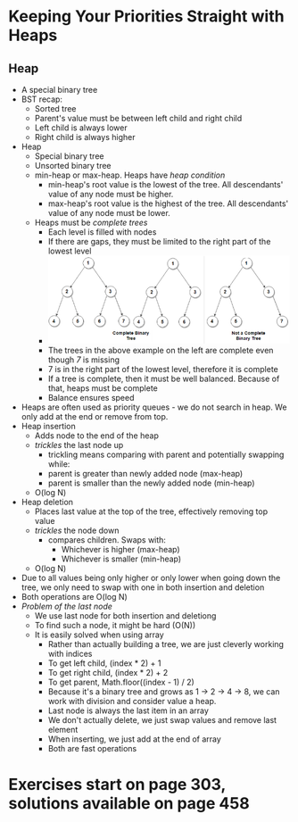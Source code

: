 # Keeping Your Priorities Straight with Heaps

## Heap
- A special binary tree
- BST recap:
  - Sorted tree
  - Parent's value must be between left child and right child
  - Left child is always lower
  - Right child is always higher
- Heap
  - Special binary tree
  - Unsorted binary tree
  - min-heap or max-heap. Heaps have _heap condition_
    - min-heap's root value is the lowest of the tree. All descendants' value of any node must be higher.
    - max-heap's root value is the highest of the tree. All descendants' value of any node must be lower.
  - Heaps must be _complete trees_
    - Each level is filled with nodes
    - If there are gaps, they must be limited to the right part of the lowest level
    - ![Complete binary tree](./complete-bt.png)
    - The trees in the above example on the left are complete even though _7_ is missing
    - 7 is in the right part of the lowest level, therefore it is complete
    - If a tree is complete, then it must be well balanced. Because of that, heaps must be complete
    - Balance ensures speed
- Heaps are often used as priority queues - we do not search in heap. We only add at the end or remove from top.
- Heap insertion
  - Adds node to the end of the heap
  - _trickles_ the last node up
    - trickling means comparing with parent and potentially swapping while:
    - parent is greater than newly added node (max-heap)
    - parent is smaller than the newly added node (min-heap)
  - O(log N)
- Heap deletion
  - Places last value at the top of the tree, effectively removing top value
  - _trickles_ the node down
    - compares children. Swaps with:
      - Whichever is higher (max-heap)
      - Whichever is smaller (min-heap)
  - O(log N)
- Due to all values being only higher or only lower when going down the tree, we only need to swap with one in both insertion and deletion
- Both operations are O(log N)
- _Problem of the last node_
  - We use last node for both insertion and deletiong
  - To find such a node, it might be hard (O(N))
  - It is easily solved when using array
    - Rather than actually building a tree, we are just cleverly working with indices
    - To get left child, (index * 2) + 1
    - To get right child, (index * 2) + 2
    - To get parent, Math.floor((index - 1) / 2)
    - Because it's a binary tree and grows as 1 -> 2 -> 4 -> 8, we can work with division and consider value a heap.
    - Last node is always the last item in an array
    - We don't actually delete, we just swap values and remove last element
    - When inserting, we just add at the end of array
    - Both are fast operations

# Exercises start on page 303, solutions available on page 458